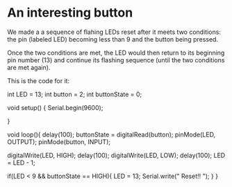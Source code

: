 # An interesting button

We made a a sequence of flahing LEDs reset after it meets two conditions: 
the pin (labeled LED) becoming less than 9 and
the button being pressed.

Once the two conditions are met, the LED would then return to its beginning pin number (13) and continue its flashing sequence (until the two conditions are met again).

This is the code for it:

int LED = 13;
int button = 2;
int buttonState = 0; 

void setup() {
  Serial.begin(9600);

}

 void loop(){
  delay(100);
  buttonState = digitalRead(button);
  pinMode(LED, OUTPUT);
  pinMode(button, INPUT);

  digitalWrite(LED, HIGH);
  delay(100);
  digitalWrite(LED, LOW);
  delay(100);
  LED = LED - 1;

  if(LED < 9 && buttonState == HIGH){
    LED = 13;
    Serial.write(" Reset!! ");
  } 
 }



